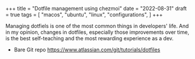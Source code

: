 +++
title = "Dotfile management using chezmoi"
date = "2022-08-31"
draft = true
tags = [
    "macos",
    "ubuntu",
    "linux",
    "configurations",
]
+++

Managing dotfiels is one of the most common things in developers' life. And in my opinion, changes in dotfiles, especially those improvements over time, is the best self-teaching and the most rewarding experience as a dev.

* Bare Git repo https://www.atlassian.com/git/tutorials/dotfiles
